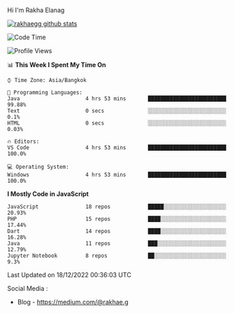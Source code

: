 Hi I'm Rakha Elanag


[![rakhaegg github stats](https://github-readme-stats.vercel.app/api?username=rakhaegg)](https://github.com/rakhaegg/rakhaegg)




<!--START_SECTION:waka-->
![Code Time](http://img.shields.io/badge/Code%20Time-1%2C095%20hrs%2059%20mins-blue)

![Profile Views](http://img.shields.io/badge/Profile%20Views-0-blue)

📊 **This Week I Spent My Time On** 

```text
⌚︎ Time Zone: Asia/Bangkok

💬 Programming Languages: 
Java                     4 hrs 53 mins       █████████████████████████   99.88% 
Text                     0 secs              ░░░░░░░░░░░░░░░░░░░░░░░░░   0.1% 
HTML                     0 secs              ░░░░░░░░░░░░░░░░░░░░░░░░░   0.03%

🔥 Editors: 
VS Code                  4 hrs 53 mins       █████████████████████████   100.0%

💻 Operating System: 
Windows                  4 hrs 53 mins       █████████████████████████   100.0%

```

**I Mostly Code in JavaScript** 

```text
JavaScript               18 repos            █████░░░░░░░░░░░░░░░░░░░░   20.93% 
PHP                      15 repos            ████░░░░░░░░░░░░░░░░░░░░░   17.44% 
Dart                     14 repos            ████░░░░░░░░░░░░░░░░░░░░░   16.28% 
Java                     11 repos            ███░░░░░░░░░░░░░░░░░░░░░░   12.79% 
Jupyter Notebook         8 repos             ██░░░░░░░░░░░░░░░░░░░░░░░   9.3%

```



 Last Updated on 18/12/2022 00:36:03 UTC
<!--END_SECTION:waka-->

Social Media : 
- Blog - https://medium.com/@rakhae.g

